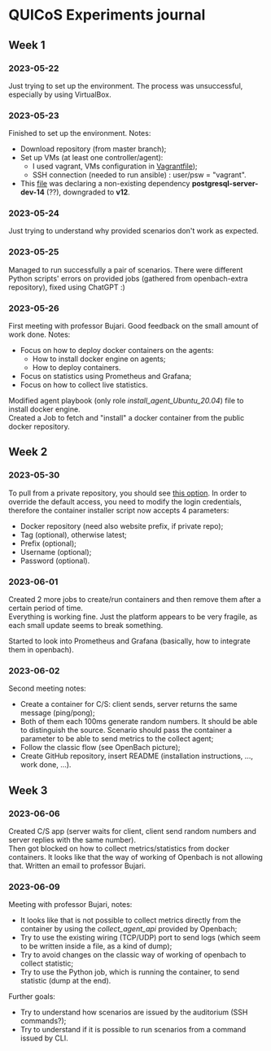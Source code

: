 # QUICoS Experiments journal

## Week 1
### 2023-05-22
Just trying to set up the environment. The process was unsuccessful, especially by using VirtualBox.

### 2023-05-23
Finished to set up the environment. 
Notes:
- Download repository (from master branch);
- Set up VMs (at least one controller/agent):
	- I used vagrant, VMs configuration in [Vagrantfile](Vagrantfile));
	- SSH connection (needed to run ansible) : user/psw = "vagrant".
- This [file](openbach/ansible/roles/install_controller/tasks/main.yml) was declaring a non-existing dependency **postgresql-server-dev-14** (??), downgraded to **v12**.

### 2023-05-24
Just trying to understand why provided scenarios don't work as expected.

### 2023-05-25
Managed to run successfully a pair of scenarios. There were different Python scripts' errors on provided jobs (gathered from openbach-extra repository), fixed using ChatGPT :)

### 2023-05-26
First meeting with professor Bujari. Good feedback on the small amount of work done. 
Notes:
- Focus on how to deploy docker containers on the agents:
	- How to install docker engine on agents;
	- How to deploy containers.
- Focus on statistics using Prometheus and Grafana;
- Focus on how to collect live statistics.

Modified agent playbook (only role *install_agent_Ubuntu_20.04*) file to install docker engine.  
Created a Job to fetch and "install" a docker container from the public docker repository.

## Week 2
### 2023-05-30
To pull from a private repository, you should see [this option](https://docs.docker.com/engine/reference/commandline/pull/#pull-from-a-different-registry).
In order to override the default access, you need to modify the login credentials, therefore the container installer script now accepts 4 parameters:
- Docker repository (need also website prefix, if private repo);
- Tag (optional), otherwise latest;
- Prefix (optional);
- Username (optional);
- Password (optional).

### 2023-06-01
Created 2 more jobs to create/run containers and then remove them after a certain period of time.  
Everything is working fine. Just the platform appears to be very fragile, as each small update seems to break something.

Started to look into Prometheus and Grafana (basically, how to integrate them in openbach).

### 2023-06-02
Second meeting notes:
- Create a container for C/S: client sends, server returns the same message (ping/pong);
- Both of them each 100ms generate random numbers. It should be able to distinguish the source. Scenario should pass the container a parameter to be able to send metrics to the collect agent;
- Follow the classic flow (see OpenBach picture);
- Create GitHub repository, insert README (installation instructions, ..., work done, ...).

## Week 3
### 2023-06-06
Created C/S app (server waits for client, client send random numbers and server replies with the same number).    
Then got blocked on how to collect metrics/statistics from docker containers.
It looks like that the way of working of Openbach is not allowing that. Written an email to professor Bujari.

### 2023-06-09
Meeting with professor Bujari, notes:
- It looks like that is not possible to collect metrics directly from the container by using the *collect_agent_api* provided by Openbach;
- Try to use the existing wiring (TCP/UDP) port to send logs (which seem to be written inside a file, as a kind of dump);
- Try to avoid changes on the classic way of working of openbach to collect statistic;
- Try to use the Python job, which is running the container, to send statistic (dump at the end).

Further goals:
- Try to understand how scenarios are issued by the auditorium (SSH commands?);
- Try to understand if it is possible to run scenarios from a command issued by CLI.